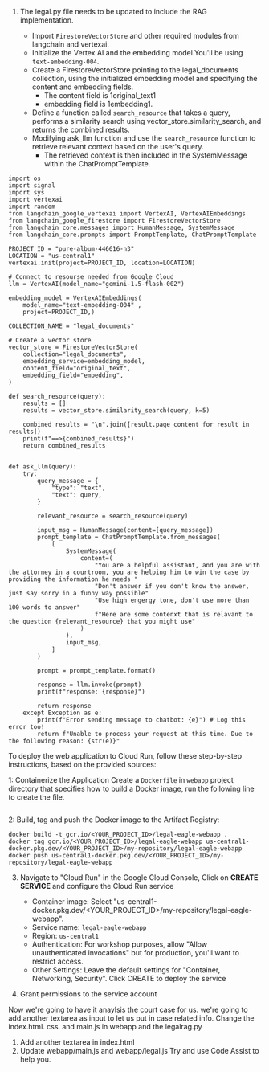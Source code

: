 1. The legal.py file needs to be updated to include the RAG implementation. 

    - Import `FirestoreVectorStore` and other required modules from langchain and vertexai.
    - Initialize the Vertex AI and the embedding model.You'll be using `text-embedding-004`.
    - Create a FirestoreVectorStore pointing to the legal_documents collection, using the initialized embedding model and specifying the content and embedding fields.
        - The content field is 1original_text1 
        - embedding field is 1embedding1.
    - Define a function called `search_resource` that takes a query, performs a similarity search using vector_store.similarity_search, and returns the combined results.
    - Modifying ask_llm function and use the `search_resource` function to retrieve relevant context based on the user's query.     
        - The retrieved context is then included in the SystemMessage within the ChatPromptTemplate.

```
import os
import signal
import sys
import vertexai
import random
from langchain_google_vertexai import VertexAI, VertexAIEmbeddings
from langchain_google_firestore import FirestoreVectorStore
from langchain_core.messages import HumanMessage, SystemMessage
from langchain_core.prompts import PromptTemplate, ChatPromptTemplate

PROJECT_ID = "pure-album-446616-n3" 
LOCATION = "us-central1"      
vertexai.init(project=PROJECT_ID, location=LOCATION)

# Connect to resourse needed from Google Cloud
llm = VertexAI(model_name="gemini-1.5-flash-002")

embedding_model = VertexAIEmbeddings(
    model_name="text-embedding-004" ,
    project=PROJECT_ID,)

COLLECTION_NAME = "legal_documents"

# Create a vector store
vector_store = FirestoreVectorStore(
    collection="legal_documents",
    embedding_service=embedding_model,
    content_field="original_text",
    embedding_field="embedding",
)

def search_resource(query):
    results = []
    results = vector_store.similarity_search(query, k=5)
    
    combined_results = "\n".join([result.page_content for result in results])
    print(f"==>{combined_results}")
    return combined_results


def ask_llm(query):
    try:
        query_message = {
            "type": "text",
            "text": query,
        }

        relevant_resource = search_resource(query)
       
        input_msg = HumanMessage(content=[query_message])
        prompt_template = ChatPromptTemplate.from_messages(
            [
                SystemMessage(
                    content=(
                        "You are a helpful assistant, and you are with the attorney in a courtroom, you are helping him to win the case by providing the information he needs "
                        "Don't answer if you don't know the answer, just say sorry in a funny way possible"
                        "Use high engergy tone, don't use more than 100 words to answer"
                        f"Here are some contenxt that is relavant to the question {relevant_resource} that you might use"
                    )
                ),
                input_msg,
            ]
        )

        prompt = prompt_template.format()
        
        response = llm.invoke(prompt)
        print(f"response: {response}")

        return response
    except Exception as e:
        print(f"Error sending message to chatbot: {e}") # Log this error too!
        return f"Unable to process your request at this time. Due to the following reason: {str(e)}"

```

To deploy the web application to Cloud Run, follow these step-by-step instructions, based on the provided sources:

1: Containerize the Application
Create a `Dockerfile` in `webapp` project directory that specifies how to build a Docker image, run the following line to create the file.
```
```

2: Build, tag and push the Docker image to the Artifact Registry:
```
docker build -t gcr.io/<YOUR_PROJECT_ID>/legal-eagle-webapp .
docker tag gcr.io/<YOUR_PROJECT_ID>/legal-eagle-webapp us-central1-docker.pkg.dev/<YOUR_PROJECT_ID>/my-repository/legal-eagle-webapp
docker push us-central1-docker.pkg.dev/<YOUR_PROJECT_ID>/my-repository/legal-eagle-webapp
```

3. Navigate to "Cloud Run" in the Google Cloud Console, Click on **CREATE SERVICE** and configure the Cloud Run service
    - Container image: Select "us-central1-docker.pkg.dev/<YOUR_PROJECT_ID>/my-repository/legal-eagle-webapp".
    - Service name: `legal-eagle-webapp`
    - Region: `us-central1`
    - Authentication: For workshop purposes, allow "Allow unauthenticated invocations" but for production, you'll want to restrict access.
    - Other Settings: Leave the default settings for "Container, Networking, Security".
Click CREATE to deploy the service

4.  Grant permissions to the service account



Now we're going to have it anaylsis the court case for us. we're going to add another textarea as input to let us put in case related info. Change the index.html. css. and main.js in webapp and the legalrag.py

1. Add another textarea in index.html
2. Update webapp/main.js and webapp/legal.js
Try and use Code Assist to help you. 

